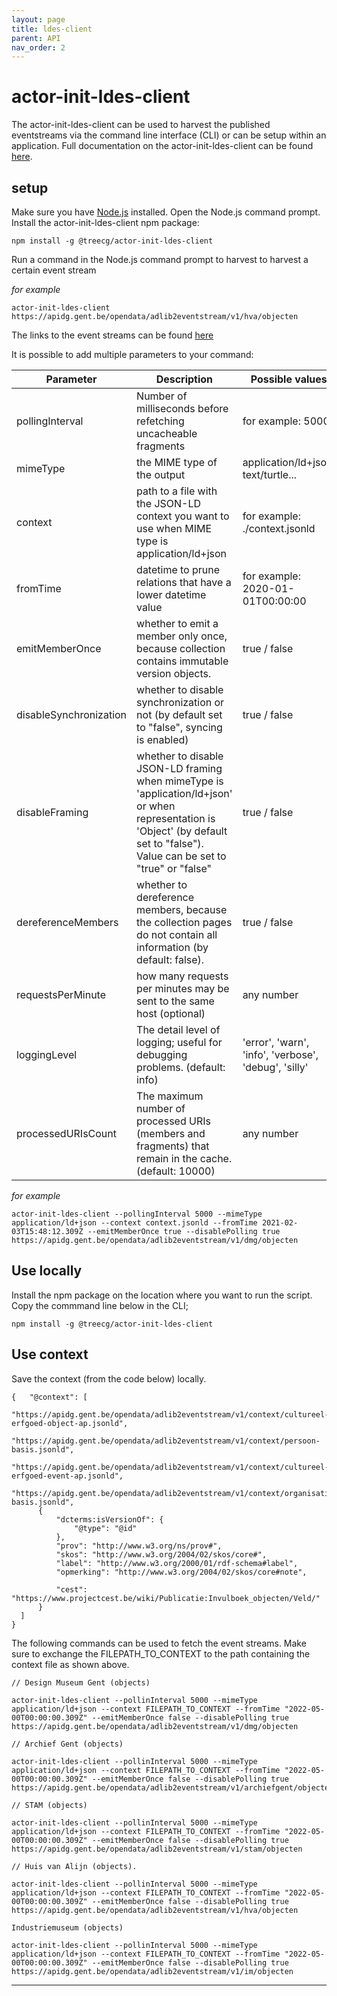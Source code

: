 ```yaml
---
layout: page
title: ldes-client
parent: API
nav_order: 2
---
```


# actor-init-ldes-client

The actor-init-ldes-client can be used to harvest the published eventstreams via the command line interface (CLI) or can be setup within an application. Full documentation on the actor-init-ldes-client can be found [here](https://github.com/TREEcg/event-stream-client/tree/main/packages/actor-init-ldes-client). 

## setup

Make sure you have [Node.js](https://nodejs.org/en/) installed. Open the Node.js command prompt. Install the actor-init-ldes-client npm package:

```
npm install -g @treecg/actor-init-ldes-client
```

Run a command in the Node.js command prompt to harvest to harvest a certain event stream

*for example*

```
actor-init-ldes-client  https://apidg.gent.be/opendata/adlib2eventstream/v1/hva/objecten
```

The links to the event streams can be found [here](https://coghent.github.io/LDES/)

It is possible to add multiple parameters to your command:

| Parameter  | Description | Possible values |
| ------------- | ------------- | ------------- |
| pollingInterval | Number of milliseconds before refetching uncacheable fragments  | for example: 5000 |
| mimeType  | the MIME type of the output  | application/ld+json, text/turtle... |
| context  | path to a file with the JSON-LD context you want to use when MIME type is application/ld+json  | for example: ./context.jsonld |
| fromTime  | datetime to prune relations that have a lower datetime value | for example: 2020-01-01T00:00:00 |
| emitMemberOnce  | whether to emit a member only once, because collection contains immutable version objects.  | true / false |
| disableSynchronization  | whether to disable synchronization or not (by default set to "false", syncing is enabled) | true / false |
| disableFraming  | whether to disable JSON-LD framing when mimeType is 'application/ld+json' or when representation is 'Object' (by default set to "false"). Value can be set to "true" or "false" | true / false |
| dereferenceMembers | whether to dereference members, because the collection pages do not contain all information (by default: false). | true / false |
| requestsPerMinute | how many requests per minutes may be sent to the same host (optional) | any number |
| loggingLevel | The detail level of logging; useful for debugging problems. (default: info)| 'error', 'warn', 'info', 'verbose', 'debug', 'silly' |
| processedURIsCount | The maximum number of processed URIs (members and fragments) that remain in the cache. (default: 10000) | any number |


*for example*

```
actor-init-ldes-client --pollingInterval 5000 --mimeType application/ld+json --context context.jsonld --fromTime 2021-02-03T15:48:12.309Z --emitMemberOnce true --disablePolling true https://apidg.gent.be/opendata/adlib2eventstream/v1/dmg/objecten
```

## Use locally


Install the npm package on the location where you want to run the script. Copy the commmand line below in the CLI; 

```
npm install -g @treecg/actor-init-ldes-client
```

## Use context

Save the context (from the code below) locally. 

```
{   "@context": [
                "https://apidg.gent.be/opendata/adlib2eventstream/v1/context/cultureel-erfgoed-object-ap.jsonld",
		        "https://apidg.gent.be/opendata/adlib2eventstream/v1/context/persoon-basis.jsonld",
		        "https://apidg.gent.be/opendata/adlib2eventstream/v1/context/cultureel-erfgoed-event-ap.jsonld",
		        "https://apidg.gent.be/opendata/adlib2eventstream/v1/context/organisatie-basis.jsonld",
      {
          "dcterms:isVersionOf": {
              "@type": "@id"
          },
          "prov": "http://www.w3.org/ns/prov#",
          "skos": "http://www.w3.org/2004/02/skos/core#",
          "label": "http://www.w3.org/2000/01/rdf-schema#label",
          "opmerking": "http://www.w3.org/2004/02/skos/core#note",

          "cest": "https://www.projectcest.be/wiki/Publicatie:Invulboek_objecten/Veld/"
      }
  ]
}
```


The following commands can be used to fetch the event streams. Make sure to exchange the FILEPATH_TO_CONTEXT to the path containing the context file as shown above. 

```
// Design Museum Gent (objects)

actor-init-ldes-client --pollinInterval 5000 --mimeType application/ld+json --context FILEPATH_TO_CONTEXT --fromTime "2022-05-00T00:00:00.309Z" --emitMemberOnce false --disablePolling true https://apidg.gent.be/opendata/adlib2eventstream/v1/dmg/objecten

// Archief Gent (objects)

actor-init-ldes-client --pollinInterval 5000 --mimeType application/ld+json --context FILEPATH_TO_CONTEXT --fromTime "2022-05-00T00:00:00.309Z" --emitMemberOnce false --disablePolling true https://apidg.gent.be/opendata/adlib2eventstream/v1/archiefgent/objecten

// STAM (objects)

actor-init-ldes-client --pollinInterval 5000 --mimeType application/ld+json --context FILEPATH_TO_CONTEXT --fromTime "2022-05-00T00:00:00.309Z" --emitMemberOnce false --disablePolling true https://apidg.gent.be/opendata/adlib2eventstream/v1/stam/objecten

// Huis van Alijn (objects). 

actor-init-ldes-client --pollinInterval 5000 --mimeType application/ld+json --context FILEPATH_TO_CONTEXT --fromTime "2022-05-00T00:00:00.309Z" --emitMemberOnce false --disablePolling true https://apidg.gent.be/opendata/adlib2eventstream/v1/hva/objecten

Industriemuseum (objects) 

actor-init-ldes-client --pollinInterval 5000 --mimeType application/ld+json --context FILEPATH_TO_CONTEXT --fromTime "2022-05-00T00:00:00.309Z" --emitMemberOnce false --disablePolling true https://apidg.gent.be/opendata/adlib2eventstream/v1/im/objecten
```

***
